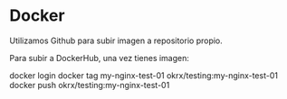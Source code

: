 # Docker

Utilizamos Github para subir imagen a repositorio propio. 

Para subir a DockerHub, una vez tienes imagen: 

docker login
docker tag my-nginx-test-01 okrx/testing:my-nginx-test-01 
docker push okrx/testing:my-nginx-test-01